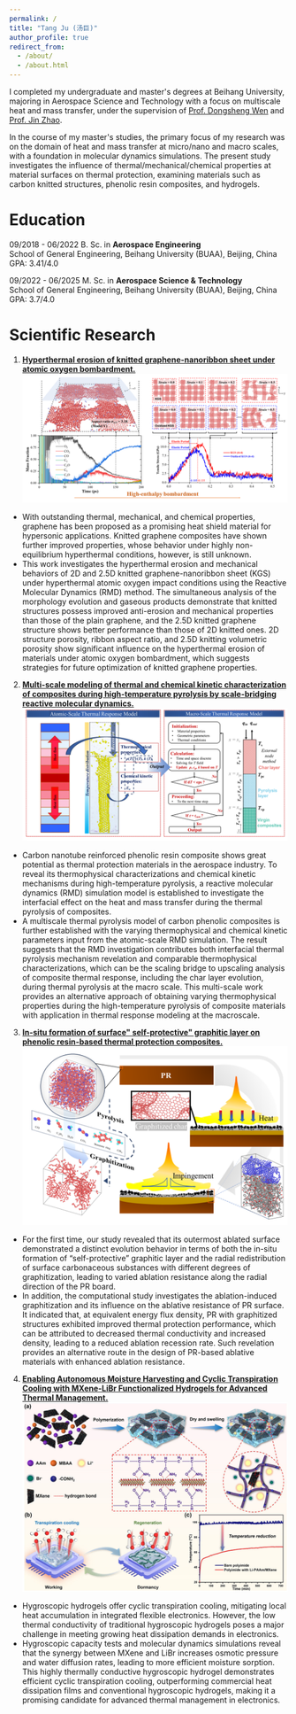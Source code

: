 ```yaml
---
permalink: /
title: "Tang Ju (汤巨)"
author_profile: true
redirect_from: 
  - /about/
  - /about.html
---
```


I completed my undergraduate and master's degrees at Beihang University, majoring in Aerospace Science and Technology with a focus on multiscale heat and mass transfer, under the supervision of [Prof. Dongsheng Wen](https://www.epc.ed.tum.de/en/td/staff/wen/) and [Prof. Jin Zhao](https://shi.buaa.edu.cn/zhaojin/en/index.htm).

In the course of my master's studies, the primary focus of my research was on the domain of heat and mass transfer at micro/nano and macro scales, with a foundation in molecular dynamics simulations. The present study investigates the influence of thermal/mechanical/chemical properties at material surfaces on thermal protection, examining materials such as carbon knitted structures, phenolic resin composites, and hydrogels.


Education
======
09/2018 - 06/2022 B. Sc. in **Aerospace Engineering**  
School of General Engineering, Beihang University (BUAA), Beijing, China  
GPA: 3.41/4.0

09/2022 - 06/2025 M. Sc. in **Aerospace Science & Technology**  
School of General Engineering, Beihang University (BUAA), Beijing, China  
GPA: 3.7/4.0


Scientific Research
======
1. **[Hyperthermal erosion of knitted graphene-nanoribbon sheet under atomic oxygen bombardment.](https://www.sciencedirect.com/science/article/pii/S0017931024003727)**
![KGS](/images/Research1.png)
- With outstanding thermal, mechanical, and chemical properties, graphene has been proposed as a promising heat shield material for hypersonic applications. Knitted graphene composites have shown further improved properties, whose behavior under highly non-equilibrium hyperthermal conditions, however, is still unknown.  
- This work investigates the hyperthermal erosion and mechanical behaviors of 2D and 2.5D knitted graphene-nanoribbon sheet (KGS) under hyperthermal atomic oxygen impact conditions using the Reactive Molecular Dynamics (RMD) method. The simultaneous analysis of the morphology evolution and gaseous products demonstrate that knitted structures possess improved anti-erosion and mechanical properties than those of the plain graphene, and the 2.5D knitted graphene structure shows better performance than those of 2D knitted ones. 2D structure porosity, ribbon aspect ratio, and 2.5D knitting volumetric porosity show significant influence on the hyperthermal erosion of materials under atomic oxygen bombardment, which suggests strategies for future optimization of knitted graphene properties.

2. **[Multi-scale modeling of thermal and chemical kinetic characterization of composites during high-temperature pyrolysis by scale-bridging reactive molecular dynamics.](https://www.sciencedirect.com/science/article/pii/S0017931024007348)**
![CNT](/images/Research2.png)
- Carbon nanotube reinforced phenolic resin composite shows great potential as thermal protection materials in the aerospace industry. To reveal its thermophysical characterizations and chemical kinetic mechanisms during high-temperature pyrolysis, a reactive molecular dynamics (RMD) simulation model is established to investigate the interfacial effect on the heat and mass transfer during the thermal pyrolysis of composites.
- A multiscale thermal pyrolysis model of carbon phenolic composites is further established with the varying thermophysical and chemical kinetic parameters input from the atomic-scale RMD simulation. The result suggests that the RMD investigation contributes both interfacial thermal pyrolysis mechanism revelation and comparable thermophysical characterizations, which can be the scaling bridge to upscaling analysis of composite thermal response, including the char layer evolution, during thermal pyrolysis at the macro scale. This multi-scale work provides an alternative approach of obtaining varying thermophysical properties during the high-temperature pyrolysis of composite materials with application in thermal response modeling at the macroscale.

3. **[In-situ formation of surface" self-protective" graphitic layer on phenolic resin-based thermal protection composites.](https://www.sciencedirect.com/science/article/pii/S0266353824003890)**
![PR](/images/Research3.png)
- For the first time, our study revealed that its outermost ablated surface demonstrated a distinct evolution behavior in terms of both the in-situ formation of “self-protective” graphitic layer and the radial redistribution of surface carbonaceous substances with different degrees of graphitization, leading to varied ablation resistance along the radial direction of the PR board.
- In addition, the computational study investigates the ablation-induced graphitization and its influence on the ablative resistance of PR surface. It indicated that, at equivalent energy flux density, PR with graphitized structures exhibited improved thermal protection performance, which can be attributed to decreased thermal conductivity and increased density, leading to a reduced ablation recession rate. Such revelation provides an alternative route in the design of PR-based ablative materials with enhanced ablation resistance.

4. **[Enabling Autonomous Moisture Harvesting and Cyclic Transpiration Cooling with MXene-LiBr Functionalized Hydrogels for Advanced Thermal Management.](https://advanced.onlinelibrary.wiley.com/doi/abs/10.1002/adfm.202511789)**
![MXene](/images/Research4.png)
- Hygroscopic hydrogels offer cyclic transpiration cooling, mitigating local heat accumulation in integrated flexible electronics. However, the low thermal conductivity of traditional hygroscopic hydrogels poses a major challenge in meeting growing heat dissipation demands in electronics.
- Hygroscopic capacity tests and molecular dynamics simulations reveal that the synergy between MXene and LiBr increases osmotic pressure and water diffusion rates, leading to more efficient moisture sorption. This highly thermally conductive hygroscopic hydrogel demonstrates efficient cyclic transpiration cooling, outperforming commercial heat dissipation films and conventional hygroscopic hydrogels, making it a promising candidate for advanced thermal management in electronics.
